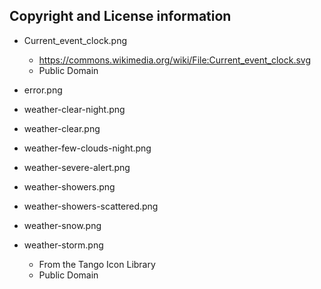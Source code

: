 ## Copyright and License information

* Current_event_clock.png
  + https://commons.wikimedia.org/wiki/File:Current_event_clock.svg
  + Public Domain

* error.png
* weather-clear-night.png
* weather-clear.png
* weather-few-clouds-night.png
* weather-severe-alert.png
* weather-showers.png
* weather-showers-scattered.png
* weather-snow.png
* weather-storm.png
  + From the Tango Icon Library
  + Public Domain
